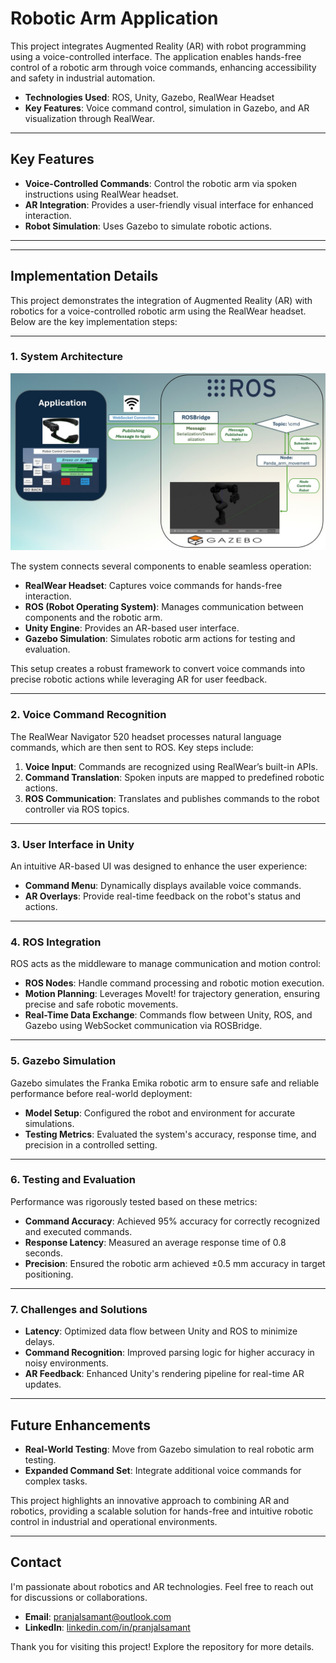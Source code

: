 # Robotic Arm Application

This project integrates Augmented Reality (AR) with robot programming using a voice-controlled interface. The application enables hands-free control of a robotic arm through voice commands, enhancing accessibility and safety in industrial automation.

- **Technologies Used**: ROS, Unity, Gazebo, RealWear Headset
- **Key Features**: Voice command control, simulation in Gazebo, and AR visualization through RealWear.

---

## Key Features
- **Voice-Controlled Commands**: Control the robotic arm via spoken instructions using RealWear headset.
- **AR Integration**: Provides a user-friendly visual interface for enhanced interaction.
- **Robot Simulation**: Uses Gazebo to simulate robotic actions.

---

---

## Implementation Details

This project demonstrates the integration of Augmented Reality (AR) with robotics for a voice-controlled robotic arm using the RealWear headset. Below are the key implementation steps:

---

### 1. System Architecture

![Alt text](assets/images/Slide3.jpg)

The system connects several components to enable seamless operation:
- **RealWear Headset**: Captures voice commands for hands-free interaction.
- **ROS (Robot Operating System)**: Manages communication between components and the robotic arm.
- **Unity Engine**: Provides an AR-based user interface.
- **Gazebo Simulation**: Simulates robotic arm actions for testing and evaluation.

This setup creates a robust framework to convert voice commands into precise robotic actions while leveraging AR for user feedback.

---

### 2. Voice Command Recognition

The RealWear Navigator 520 headset processes natural language commands, which are then sent to ROS. Key steps include:
1. **Voice Input**: Commands are recognized using RealWear’s built-in APIs.
2. **Command Translation**: Spoken inputs are mapped to predefined robotic actions.
3. **ROS Communication**: Translates and publishes commands to the robot controller via ROS topics.

---

### 3. User Interface in Unity

An intuitive AR-based UI was designed to enhance the user experience:
- **Command Menu**: Dynamically displays available voice commands.
- **AR Overlays**: Provide real-time feedback on the robot's status and actions.

---

### 4. ROS Integration

ROS acts as the middleware to manage communication and motion control:
- **ROS Nodes**: Handle command processing and robotic motion execution.
- **Motion Planning**: Leverages MoveIt! for trajectory generation, ensuring precise and safe robotic movements.
- **Real-Time Data Exchange**: Commands flow between Unity, ROS, and Gazebo using WebSocket communication via ROSBridge.

---

### 5. Gazebo Simulation

Gazebo simulates the Franka Emika robotic arm to ensure safe and reliable performance before real-world deployment:
- **Model Setup**: Configured the robot and environment for accurate simulations.
- **Testing Metrics**: Evaluated the system's accuracy, response time, and precision in a controlled setting.

---

### 6. Testing and Evaluation

Performance was rigorously tested based on these metrics:
- **Command Accuracy**: Achieved 95% accuracy for correctly recognized and executed commands.
- **Response Latency**: Measured an average response time of 0.8 seconds.
- **Precision**: Ensured the robotic arm achieved ±0.5 mm accuracy in target positioning.

---

### 7. Challenges and Solutions

- **Latency**: Optimized data flow between Unity and ROS to minimize delays.
- **Command Recognition**: Improved parsing logic for higher accuracy in noisy environments.
- **AR Feedback**: Enhanced Unity's rendering pipeline for real-time AR updates.

---

## Future Enhancements
- **Real-World Testing**: Move from Gazebo simulation to real robotic arm testing.
- **Expanded Command Set**: Integrate additional voice commands for complex tasks.

This project highlights an innovative approach to combining AR and robotics, providing a scalable solution for hands-free and intuitive robotic control in industrial and operational environments.

---

## Contact
I'm passionate about robotics and AR technologies. Feel free to reach out for discussions or collaborations.

- **Email**: pranjalsamant@outlook.com
- **LinkedIn**: [linkedin.com/in/pranjalsamant](https://www.linkedin.com/in/pranjalsamant)

Thank you for visiting this project! Explore the repository for more details.
